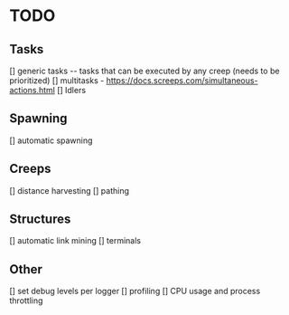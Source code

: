 # TODO
## Tasks
[] generic tasks -- tasks that can be executed by any creep (needs to be prioritized)
[] multitasks - https://docs.screeps.com/simultaneous-actions.html
[] Idlers

## Spawning
[] automatic spawning

## Creeps
[] distance harvesting
[] pathing

## Structures
[] automatic link mining
[] terminals

## Other
[] set debug levels per logger
[] profiling
[] CPU usage and process throttling

